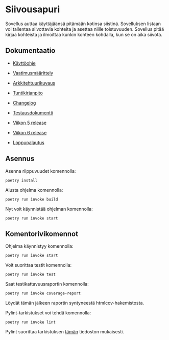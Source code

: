 # Siivousapuri

Sovellus auttaa käyttäjäänsä pitämään kotinsa siistinä. Sovelluksen listaan voi tallentaa siivottavia kohteita ja asettaa niille toistuvuuden. Sovellus pitää kirjaa kohteista ja ilmoittaa kunkin kohteen kohdalla, kun se on aika siivota.

## Dokumentaatio

- [Käyttöohje](https://github.com/jmorrisv/ot-harjoitustyo/blob/main/dokumentaatio/kayttoohje.md)

- [Vaatimusmäärittely](https://github.com/jmorrisv/ot-harjoitustyo/blob/main/dokumentaatio/vaatimusmaarittely.md)

- [Arkkitehtuurikuvaus](https://github.com/jmorrisv/ot-harjoitustyo/blob/main/dokumentaatio/arkkitehtuuri.md)

- [Tuntikirjanpito](https://github.com/jmorrisv/ot-harjoitustyo/blob/main/dokumentaatio/tuntikirjanpito.md)

- [Changelog](https://github.com/jmorrisv/ot-harjoitustyo/blob/main/dokumentaatio/changelog.md)

- [Testausdokumentti](https://github.com/jmorrisv/ot-harjoitustyo/blob/main/dokumentaatio/testausdokumentti.md)

- [Viikon 5 release](https://github.com/jmorrisv/ot-harjoitustyo/releases/tag/viikko5)

- [Viikon 6 release](https://github.com/jmorrisv/ot-harjoitustyo/releases/tag/viikko6)

- [Loppupalautus](https://github.com/jmorrisv/ot-harjoitustyo/releases/tag/loppupalautus)

## Asennus

Asenna riippuvuudet komennolla:

```
poetry install
```

Alusta ohjelma komennolla:

```
poetry run invoke build
```

Nyt voit käynnistää ohjelman komennolla:

```
poetry run invoke start
```

## Komentorivikomennot

Ohjelma käynnistyy komennolla:

```
poetry run invoke start
```

Voit suorittaa testit komennolla:

```
poetry run invoke test
```

Saat testikattavuusraportin komennolla:

```
poetry run invoke coverage-report
```

Löydät tämän jälkeen raportin syntyneestä htmlcov-hakemistosta.

Pylint-tarkistukset voi tehdä komennolla:

```
poetry run invoke lint
```

Pylint suorittaa tarkistuksen [tämän](https://github.com/jmorrisv/ot-harjoitustyo/blob/main/.pylintrc) tiedoston mukaisesti.

